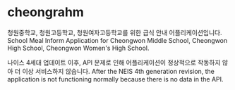 # cheongrahm

청원중학교, 청원고등학교, 청원여자고등학교를 위한 급식 안내 어플리케이션입니다.
School Meal Inform Application for Cheongwon Middle School, Cheongwon High School, Cheongwon Women's High School.

나이스 4세대 업데이트 이후, API 문제로 인해 어플리케이션이 정상적으로 작동하지 않아 더 이상 서비스하지 않습니다.
After the NEIS 4th generation revision, the application is not functioning normally because there is no data in the API.
